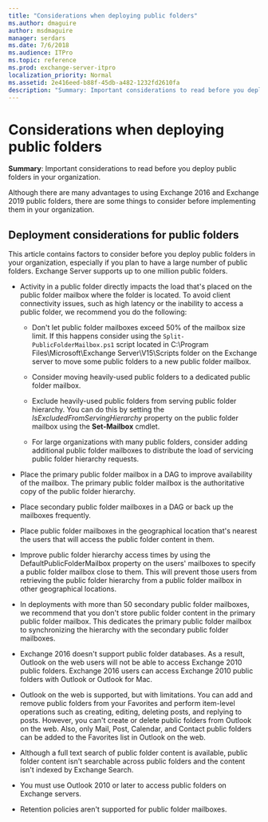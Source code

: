 ```yaml
---
title: "Considerations when deploying public folders"
ms.author: dmaguire
author: msdmaguire
manager: serdars
ms.date: 7/6/2018
ms.audience: ITPro
ms.topic: reference
ms.prod: exchange-server-itpro
localization_priority: Normal
ms.assetid: 2e416eed-b88f-45db-a482-1232fd2610fa
description: "Summary: Important considerations to read before you deploy public folders in your organization."
---
```


# Considerations when deploying public folders

 **Summary**: Important considerations to read before you deploy public folders in your organization.
  
Although there are many advantages to using Exchange 2016 and Exchange 2019 public folders, there are some things to consider before implementing them in your organization.
  
## Deployment considerations for public folders

This article contains factors to consider before you deploy public folders in your organization, especially if you plan to have a large number of public folders. Exchange Server supports up to one million public folders.
  
- Activity in a public folder directly impacts the load that's placed on the public folder mailbox where the folder is located. To avoid client connectivity issues, such as high latency or the inability to access a public folder, we recommend you do the following:
    
  - Don't let public folder mailboxes exceed 50% of the mailbox size limit. If this happens consider using the `Split-PublicFolderMailbox.ps1` script located in C:\Program Files\Microsoft\Exchange Server\V15\Scripts folder on the Exchange server to move some public folders to a new public folder mailbox.
    
  - Consider moving heavily-used public folders to a dedicated public folder mailbox.
    
  - Exclude heavily-used public folders from serving public folder hierarchy. You can do this by setting the _IsExcludedFromServingHierarchy_ property on the public folder mailbox using the **Set-Mailbox** cmdlet.
    
  - For large organizations with many public folders, consider adding additional public folder mailboxes to distribute the load of servicing public folder hierarchy requests.
    
- Place the primary public folder mailbox in a DAG to improve availability of the mailbox. The primary public folder mailbox is the authoritative copy of the public folder hierarchy.
    
- Place secondary public folder mailboxes in a DAG or back up the mailboxes frequently.
    
- Place public folder mailboxes in the geographical location that's nearest the users that will access the public folder content in them.
    
- Improve public folder hierarchy access times by using the DefaultPublicFolderMailbox property on the users' mailboxes to specify a public folder mailbox close to them. This will prevent those users from retrieving the public folder hierarchy from a public folder mailbox in other geographical locations.
    
- In deployments with more than 50 secondary public folder mailboxes, we recommend that you don't store public folder content in the primary public folder mailbox. This dedicates the primary public folder mailbox to synchronizing the hierarchy with the secondary public folder mailboxes.
    
- Exchange 2016 doesn't support public folder databases. As a result, Outlook on the web users will not be able to access Exchange 2010 public folders. Exchange 2016 users can access Exchange 2010 public folders with Outlook or Outlook for Mac.
    
- Outlook on the web is supported, but with limitations. You can add and remove public folders from your Favorites and perform item-level operations such as creating, editing, deleting posts, and replying to posts. However, you can't create or delete public folders from Outlook on the web. Also, only Mail, Post, Calendar, and Contact public folders can be added to the Favorites list in Outlook on the web.
    
- Although a full text search of public folder content is available, public folder content isn't searchable across public folders and the content isn't indexed by Exchange Search.
    
- You must use Outlook 2010 or later to access public folders on Exchange servers.
    
- Retention policies aren't supported for public folder mailboxes.
    

